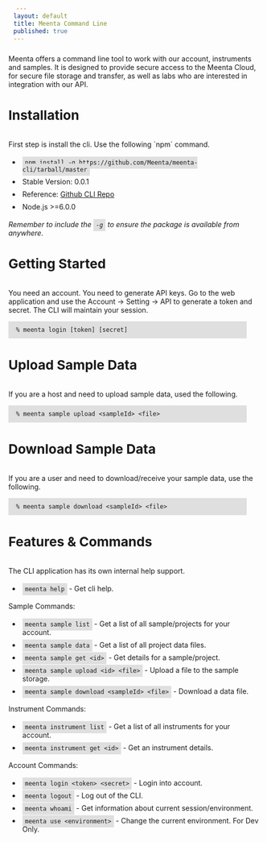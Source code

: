 ```yaml
---
layout: default
title: Meenta Command Line
published: true
---
```


<style>
  pre {
		padding: 10px;
		margin-left: 0px;
		margin-right: 30px;
		background-color: #DFDFDF;
	}
	code {
		padding: 5px !important;
		padding-left: 5px;
		padding-right: 5px;
		background-color: #DFDFDF;
	}
</style>

<style>
	li { padding: 4px; }
</style>

Meenta offers a command line tool to work with our
account, instruments and samples. It is designed to provide secure
access to the Meenta Cloud, for secure file storage and transfer,
as well as labs who are interested in integration with our API.

<h4 style="font-weight: bold; font-size: 26px;">Installation</h4>
First step is install the cli. Use the following `npm` command.

  - ``npm install -g https://github.com/Meenta/meenta-cli/tarball/master``
  - Stable Version: 0.0.1
  - Reference: [Github CLI Repo](https://github.com/Meenta/meenta-cli)
  - Node.js >=6.0.0

<i>Remember to include the `-g` to ensure the package is available from anywhere.</i>
<h4 style="font-weight: bold; font-size: 26px;">Getting Started</h4>
You need an account. You need to generate API keys. Go to the web application and
use the Account -> Setting -> API to generate a token and secret. The CLI
will maintain your session.

    % meenta login [token] [secret]

<h4 style="font-weight: bold; font-size: 26px;">Upload Sample Data</h4>
If you are a host and need to upload sample data, used the following.

    % meenta sample upload <sampleId> <file>

<h4 style="font-weight: bold; font-size: 26px;">Download Sample Data</h4>
If you are a user and need to download/receive your sample data, use the following.

    % meenta sample download <sampleId> <file>

<h4 style="font-weight: bold; font-size: 26px;">Features & Commands</h4>
The CLI application has its own internal help support.

- ``meenta help`` - Get cli help.

Sample Commands:
- ``meenta sample list`` - Get a list of all sample/projects for your account.
- ``meenta sample data`` - Get a list of all project data files.
- ``meenta sample get <id>`` - Get details for a sample/project.
- ``meenta sample upload <id> <file>`` - Upload a file to the sample storage.
- ``meenta sample download <sampleId> <file>`` - Download a data file.

Instrument Commands:
- ``meenta instrument list`` - Get a list of all instruments for your account.
- ``meenta instrument get <id>`` - Get an instrument details.

Account Commands:
- ``meenta login <token> <secret>`` - Login into account.
- ``meenta logout`` - Log out of the CLI.
- ``meenta whoami`` - Get information about current session/environment.
- ``meenta use <environment>`` - Change the current environment. For Dev Only.

